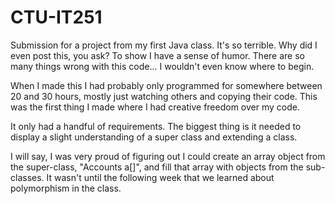 # CTU-IT251
Submission for a project from my first Java class. It's so terrible.
Why did I even post this, you ask? To show I have a sense of humor. There are so many things wrong with this code... I wouldn't even know where to begin. 

When I made this I had probably only programmed for somewhere between 20 and 30 hours, mostly just watching others and copying their code. This was the first thing I made where I had creative freedom over my code. 

It only had a handful of requirements. The biggest thing is it needed to display a slight understanding of a super class and extending a class. 

I will say, I was very proud of figuring out I could create an array object from the super-class, "Accounts a[]", and fill that array with objects from the sub-classes. It wasn't until the following week that we learned about polymorphism in the class.
